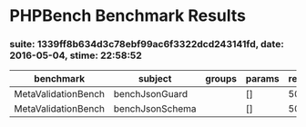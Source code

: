 PHPBench Benchmark Results
==========================

### suite: 1339ff8b634d3c78ebf99ac6f3322dcd243141fd, date: 2016-05-04, stime: 22:58:52

benchmark | subject | groups | params | revs | its | mem | best | mean | mode | worst | stdev | rstdev | diff
 --- | --- | --- | --- | --- | --- | --- | --- | --- | --- | --- | --- | --- | --- 
MetaValidationBench | benchJsonGuard |  | [] | 50 | 5 | 2,189,560b | 2,979.120μs | 3,125.568μs | 3,160.746μs | 3,214.680μs | 85.066μs | 2.72% | 0.00%
MetaValidationBench | benchJsonSchema |  | [] | 50 | 5 | 2,583,392b | 13,672.120μs | 14,043.112μs | 13,978.610μs | 14,362.060μs | 254.589μs | 1.81% | +77.74%

